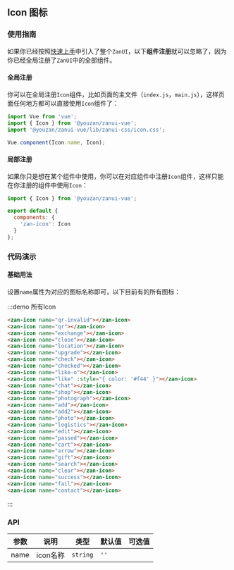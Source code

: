 <style>
@component-namespace demo {
  @b icon {

    .zan-icon {
      margin: 10px;
      font-size: 45px;
      width: 56px;
      text-align: center;
    }
  }
} 
</style>

## Icon 图标

### 使用指南

如果你已经按照[快速上手](/vue/component/quickstart)中引入了整个`ZanUI`，以下**组件注册**就可以忽略了，因为你已经全局注册了`ZanUI`中的全部组件。

#### 全局注册

你可以在全局注册`Icon`组件，比如页面的主文件（`index.js`，`main.js`），这样页面任何地方都可以直接使用`Icon`组件了：

```js
import Vue from 'vue';
import { Icon } from '@youzan/zanui-vue';
import '@youzan/zanui-vue/lib/zanui-css/icon.css';

Vue.component(Icon.name, Icon);
```

#### 局部注册

如果你只是想在某个组件中使用，你可以在对应组件中注册`Icon`组件，这样只能在你注册的组件中使用`Icon`：

```js
import { Icon } from '@youzan/zanui-vue';

export default {
  components: {
    'zan-icon': Icon
  }
};
```

### 代码演示

#### 基础用法

设置`name`属性为对应的图标名称即可，以下目前有的所有图标：

:::demo 所有Icon
```html
<zan-icon name="qr-invalid"></zan-icon>
<zan-icon name="qr"></zan-icon>
<zan-icon name="exchange"></zan-icon>
<zan-icon name="close"></zan-icon>
<zan-icon name="location"></zan-icon>
<zan-icon name="upgrade"></zan-icon>
<zan-icon name="check"></zan-icon>
<zan-icon name="checked"></zan-icon>
<zan-icon name="like-o"></zan-icon>
<zan-icon name="like" :style="{ color: '#f44' }"></zan-icon>
<zan-icon name="chat"></zan-icon>
<zan-icon name="shop"></zan-icon>
<zan-icon name="photograph"></zan-icon>
<zan-icon name="add"></zan-icon>
<zan-icon name="add2"></zan-icon>
<zan-icon name="photo"></zan-icon>
<zan-icon name="logistics"></zan-icon>
<zan-icon name="edit"></zan-icon>
<zan-icon name="passed"></zan-icon>
<zan-icon name="cart"></zan-icon>
<zan-icon name="arrow"></zan-icon>
<zan-icon name="gift"></zan-icon>
<zan-icon name="search"></zan-icon>
<zan-icon name="clear"></zan-icon>
<zan-icon name="success"></zan-icon>
<zan-icon name="fail"></zan-icon>
<zan-icon name="contact"></zan-icon>
```
:::

### API

| 参数       | 说明      | 类型       | 默认值       | 可选值       |
|-----------|-----------|-----------|-------------|-------------|
| name | icon名称 | `string`  | `''` |   |
